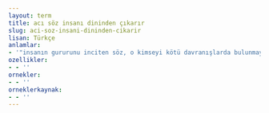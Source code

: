```yaml
---
layout: term
title: acı söz insanı dininden çıkarır
slug: aci-soz-insani-dininden-cikarir
lisan: Türkçe
anlamlar:
- '"insanın gururunu inciten söz, o kimseyi kötü davranışlarda bulunmaya yöneltir" anlamında kullanılan bir söz'
ozellikler:
- - ''
ornekler:
- - ''
orneklerkaynak:
- - ''
---
```


